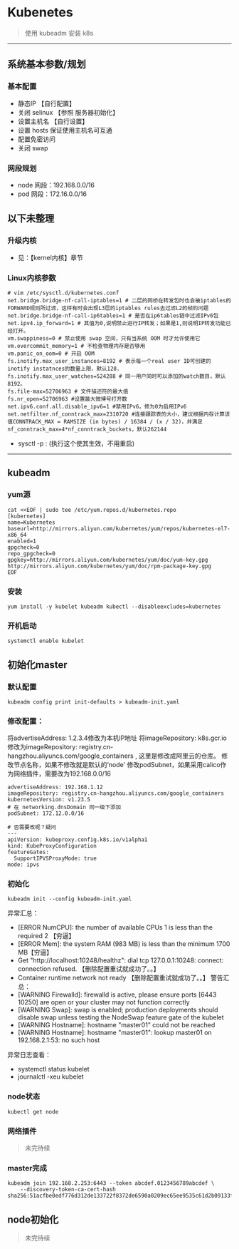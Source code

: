 # Kubenetes

> 使用 kubeadm 安装  k8s

---

## 系统基本参数/规划

### 基本配置
- 静态IP 【自行配置】
- 关闭 selinux 【参照 服务器初始化】
- 设置主机名 【自行设置】
- 设置 hosts 保证使用主机名可互通
- 配置免密访问
- 关闭 swap

### 网段规划
- node 网段：192.168.0.0/16
- pod 网段：172.16.0.0/16


## 以下未整理



### 升级内核
- 见：【kernel内核】章节


### Linux内核参数

```shell
# vim /etc/sysctl.d/kubernetes.conf
net.bridge.bridge-nf-call-iptables=1 # 二层的网桥在转发包时也会被iptables的FORWARD规则所过滤，这样有时会出现L3层的iptables rules去过滤L2的帧的问题
net.bridge.bridge-nf-call-ip6tables=1 # 是否在ip6tables链中过滤IPv6包
net.ipv4.ip_forward=1 # 其值为0,说明禁止进行IP转发；如果是1,则说明IP转发功能已经打开。
vm.swappiness=0 # 禁止使用 swap 空间，只有当系统 OOM 时才允许使用它
vm.overcommit_memory=1 # 不检查物理内存是否够用
vm.panic_on_oom=0 # 开启 OOM
fs.inotify.max_user_instances=8192 # 表示每一个real user ID可创建的inotify instatnces的数量上限，默认128.
fs.inotify.max_user_watches=524288 # 同一用户同时可以添加的watch数目，默认8192。
fs.file-max=52706963 # 文件描述符的最大值
fs.nr_open=52706963 #设置最大微博号打开数
net.ipv6.conf.all.disable_ipv6=1 #禁用IPv6，修为0为启用IPv6
net.netfilter.nf_conntrack_max=2310720 #连接跟踪表的大小，建议根据内存计算该值CONNTRACK_MAX = RAMSIZE (in bytes) / 16384 / (x / 32)，并满足nf_conntrack_max=4*nf_conntrack_buckets，默认262144
```
- sysctl -p  : (执行这个使其生效，不用重启)

---


## kubeadm

### yum源

```shell
cat <<EOF | sudo tee /etc/yum.repos.d/kubernetes.repo
[kubernetes]
name=Kubernetes
baseurl=http://mirrors.aliyun.com/kubernetes/yum/repos/kubernetes-el7-x86_64
enabled=1
gpgcheck=0
repo_gpgcheck=0
gpgkey=http://mirrors.aliyun.com/kubernetes/yum/doc/yum-key.gpg http://mirrors.aliyun.com/kubernetes/yum/doc/rpm-package-key.gpg
EOF
```

### 安装
```shell
yum install -y kubelet kubeadm kubectl --disableexcludes=kubernetes
```

### 开机启动
```shell
systemctl enable kubelet
```

## 初始化master

### 默认配置
```shell
kubeadm config print init-defaults > kubeadm-init.yaml
```
### 修改配置：
将advertiseAddress: 1.2.3.4修改为本机IP地址
将imageRepository: k8s.gcr.io修改为imageRepository: registry.cn-hangzhou.aliyuncs.com/google_containers , 这里是修改成阿里云的仓库。
修改节点名称，如果不修改就是默认的’node'
修改podSubnet，如果采用calico作为网络插件，需要改为192.168.0.0/16

```
advertiseAddress: 192.168.1.12
imageRepository: registry.cn-hangzhou.aliyuncs.com/google_containers
kubernetesVersion: v1.23.5
# 在 networking.dnsDomain 同一级下添加
podSubnet: 172.12.0.0/16

# 否需要改呢？疑问
---
apiVersion: kubeproxy.config.k8s.io/v1alpha1
kind: KubeProxyConfiguration
featureGates:
  SupportIPVSProxyMode: true
mode: ipvs
```

### 初始化
```shell
kubeadm init --config kubeadm-init.yaml
```
异常汇总：
- [ERROR NumCPU]: the number of available CPUs 1 is less than the required 2 【穷逼】
- [ERROR Mem]: the system RAM (983 MB) is less than the minimum 1700 MB【穷逼】
- Get "http://localhost:10248/healthz": dial tcp 127.0.0.1:10248: connect: connection refused. 【删除配置重试就成功了。。】
- Container runtime network not ready 【删除配置重试就成功了。。】
警告汇总：
- [WARNING Firewalld]: firewalld is active, please ensure ports [6443 10250] are open or your cluster may not function correctly
- [WARNING Swap]: swap is enabled; production deployments should disable swap unless testing the NodeSwap feature gate of the kubelet
- [WARNING Hostname]: hostname "master01" could not be reached
- [WARNING Hostname]: hostname "master01": lookup master01 on 192.168.2.1:53: no such host

异常日志查看：
- systemctl status kubelet
- journalctl -xeu kubelet

### node状态
```shell
kubectl get node
```

### 网络插件
> 未完待续


### master完成
```shell
kubeadm join 192.168.2.253:6443 --token abcdef.0123456789abcdef \
	--discovery-token-ca-cert-hash sha256:51acfbe0edf776d312de133722f8372de6590a0209ec65ee9535c61d2b09133f
```

## node初始化
> 未完待续